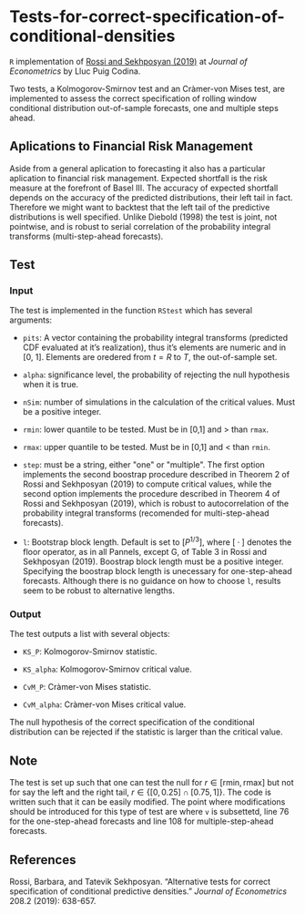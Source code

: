 Tests-for-correct-specification-of-conditional-densities
========================================================

`R` implementation of [Rossi and Sekhposyan
(2019)](https://doi.org/10.1016/j.jeconom.2018.07.008) at *Journal of Econometrics* by Lluc Puig
Codina.

Two tests, a Kolmogorov-Smirnov test and an Cràmer-von Mises test, are
implemented to assess the correct specification of rolling window
conditional distribution out-of-sample forecasts, one and multiple steps
ahead.

Aplications to Financial Risk Management
----------------------------------------

Aside from a general aplication to forecasting it also has a particular aplication to financial risk management. Expected shortfall is the risk measure at the forefront of Basel III.
The accuracy of expected shortfall depends on the accuracy of the
predicted distributions, their left tail in fact. Therefore we might
want to backtest that the left tail of the predictive distributions is
well specified. Unlike Diebold (1998) the test is joint, not pointwise,
and is robust to serial correlation of the probability integral
transforms (multi-step-ahead forecasts).

Test
----

### Input

The test is implemented in the function `RStest` which has several
arguments:

-   `pits`: A vector containing the probability integral transforms
    (predicted CDF evaluated at it’s realization), thus it’s elements
    are numeric and in \[0, 1\]. Elements are oredered from *t* = *R* to
    *T*, the out-of-sample set.

-   `alpha`: significance level, the probability of rejecting the null
    hypothesis when it is true.

-   `nSim`: number of simulations in the calculation of the critical
    values. Must be a positive integer.

-   `rmin`: lower quantile to be tested. Must be in \[0,1\] and &gt;
    than `rmax`.

-   `rmax`: upper quantile to be tested. Must be in \[0,1\] and &lt;
    than `rmin`.

-   `step`: must be a string, either "one" or "multiple". The first option implements
    the second boostrap procedure described in Theorem 2 of Rossi and
    Sekhposyan (2019) to compute critical values, while the second
    option implements the procedure described in Theorem 4 of Rossi and
    Sekhposyan (2019), which is robust to autocorrelation of the
    probability integral transforms (recomended for multi-step-ahead
    forecasts).

-   `l`: Bootstrap block length. Default is set to
    \[*P*<sup>1/3</sup>\], where \[ ⋅ \] denotes the floor operator, as
    in all Pannels, except G, of Table 3 in Rossi and Sekhposyan (2019).
    Boostrap block length must be a positive integer. Specifying the
    boostrap block length is unecessary for one-step-ahead forecasts.
    Although there is no guidance on how to choose `l`, results seem to
    be robust to alternative lengths.

### Output

The test outputs a list with several objects:

-   `KS_P`: Kolmogorov-Smirnov statistic.

-   `KS_alpha`: Kolmogorov-Smirnov critical value.

-   `CvM_P`: Cràmer-von Mises statistic.

-   `CvM_alpha`: Cràmer-von Mises critical value.

The null hypothesis of the correct specification of the conditional
distribution can be rejected if the statistic is larger than the
critical value.

Note
----

The test is set up such that one can test the null for
*r* ∈ \[rmin, rmax\] but not for say the left and the right tail,
*r* ∈ {\[0, 0.25\] ∩ \[0.75, 1\]}. The code is written such that it can
be easily modified. The point where modifications should be introduced
for this type of test are where `v` is subsettetd, line 76 for the
one-step-ahead forecasts and line 108 for multiple-step-ahead forecasts.

References
----------

Rossi, Barbara, and Tatevik Sekhposyan. “Alternative tests for correct
specification of conditional predictive densities.” *Journal of
Econometrics* 208.2 (2019): 638-657.
